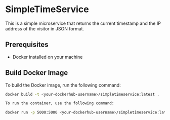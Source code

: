 # SimpleTimeService

This is a simple microservice that returns the current timestamp and the IP address of the visitor in JSON format.

## Prerequisites

- Docker installed on your machine

## Build Docker Image

To build the Docker image, run the following command:

```bash
docker build -t <your-dockerhub-username>/simpletimeservice:latest .

To run the container, use the following command:

docker run -p 5000:5000 <your-dockerhub-username>/simpletimeservice:latest

